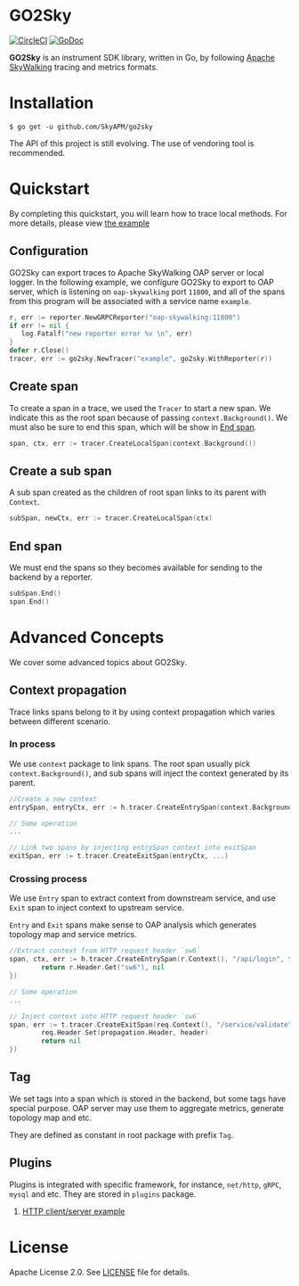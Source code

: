 # GO2Sky

[![CircleCI](https://circleci.com/gh/SkyAPM/go2sky.svg?style=svg)](https://circleci.com/gh/SkyAPM/go2sky)
[![GoDoc](https://godoc.org/github.com/SkyAPM/go2sky?status.svg)](https://godoc.org/github.com/SkyAPM/go2sky)


**GO2Sky** is an instrument SDK library, written in Go, by following [Apache SkyWalking](https://github.com/apache/incubator-skywalking) tracing and metrics formats.

# Installation
```
$ go get -u github.com/SkyAPM/go2sky
```

The API of this project is still evolving. The use of vendoring tool is recommended.

# Quickstart

By completing this quickstart, you will learn how to trace local methods. For more details, please view 
[the example](example_trace_test.go)

## Configuration

GO2Sky can export traces to Apache SkyWalking OAP server or local logger. In the following example, we configure GO2Sky to export to OAP server, 
which is listening on `oap-skywalking` port `11800`, and all of the spans from this program will be associated with a service name `example`.
 
 ```go
r, err := reporter.NewGRPCReporter("oap-skywalking:11800")
if err != nil {
    log.Fatalf("new reporter error %v \n", err)
}
defer r.Close()
tracer, err := go2sky.NewTracer("example", go2sky.WithReporter(r))
```

## Create span

To create a span in a trace, we used the `Tracer` to start a new span. We indicate this as the root span because of 
passing `context.Background()`. We must also be sure to end this span, which will be show in [End span](#end-span).

```go
span, ctx, err := tracer.CreateLocalSpan(context.Background())
```

## Create a sub span

A sub span created as the children of root span links to its parent with `Context`.

```go
subSpan, newCtx, err := tracer.CreateLocalSpan(ctx)
```

## End span

We must end the spans so they becomes available for sending to the backend by a reporter.

```go
subSpan.End()
span.End()
```

# Advanced Concepts

We cover some advanced topics about GO2Sky.

## Context propagation

Trace links spans belong to it by using context propagation which varies between different scenario.

### In process

We use `context` package to link spans. The root span usually pick `context.Background()`, and sub spans
will inject the context generated by its parent.

```go
//Create a new context
entrySpan, entryCtx, err := h.tracer.CreateEntrySpan(context.Background(), ...)

// Some operation
...

// Link two spans by injecting entrySpan context into exitSpan
exitSpan, err := t.tracer.CreateExitSpan(entryCtx, ...)

```

### Crossing process

We use `Entry` span to extract context from downstream service, and use `Exit` span to inject context to
upstream service.

`Entry` and `Exit` spans make sense to OAP analysis which generates topology map and service metrics.

```go
//Extract context from HTTP request header `sw6`
span, ctx, err := h.tracer.CreateEntrySpan(r.Context(), "/api/login", func() (string, error) {
		return r.Header.Get("sw6"), nil
})

// Some operation
...

// Inject context into HTTP request header `sw6`
span, err := t.tracer.CreateExitSpan(req.Context(), "/service/validate", "tomcat-service:8080", func(header string) error {
		req.Header.Set(propagation.Header, header)
		return nil
})

```

## Tag

We set tags into a span which is stored in the backend, but some tags have special purpose. OAP server
may use them to aggregate metrics, generate topology map and etc.

They are defined as constant in root package with prefix `Tag`.

## Plugins

Plugins is integrated with specific framework, for instance, `net/http`, `gRPC`, `mysql` and etc. They
are stored in `plugins` package.

 1. [HTTP client/server example](plugins/http/example_http_test.go)

# License
Apache License 2.0. See [LICENSE](LICENSE) file for details.
